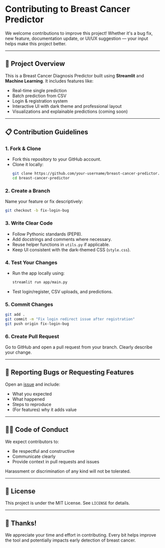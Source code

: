 
# Contributing to Breast Cancer Predictor

We welcome contributions to improve this project! Whether it's a bug fix, new feature, documentation update, or UI/UX suggestion — your input helps make this project better.

---

## 🧠 Project Overview

This is a Breast Cancer Diagnosis Predictor built using **Streamlit** and **Machine Learning**. It includes features like:
- Real-time single prediction
- Batch prediction from CSV
- Login & registration system
- Interactive UI with dark theme and professional layout
- Visualizations and explainable predictions (coming soon)

---

## 📋 Contribution Guidelines

### 1. Fork & Clone
- Fork this repository to your GitHub account.
- Clone it locally:
  ```bash
  git clone https://github.com/your-username/breast-cancer-predictor.git
  cd breast-cancer-predictor
  ```

### 2. Create a Branch
Name your feature or fix descriptively:
```bash
git checkout -b fix-login-bug
```

### 3. Write Clear Code
- Follow Pythonic standards (PEP8).
- Add docstrings and comments where necessary.
- Reuse helper functions in `utils.py` if applicable.
- Keep UI consistent with the dark-themed CSS (`style.css`).

### 4. Test Your Changes
- Run the app locally using:
  ```bash
  streamlit run app/main.py
  ```
- Test login/register, CSV uploads, and predictions.

### 5. Commit Changes
```bash
git add .
git commit -m "Fix login redirect issue after registration"
git push origin fix-login-bug
```

### 6. Create Pull Request
Go to GitHub and open a pull request from your branch. Clearly describe your change.

---

## 🧪 Reporting Bugs or Requesting Features

Open an [issue](https://github.com/your-username/breast-cancer-predictor/issues) and include:
- What you expected
- What happened
- Steps to reproduce
- (For features) why it adds value

---

## 🧑‍💻 Code of Conduct

We expect contributors to:
- Be respectful and constructive
- Communicate clearly
- Provide context in pull requests and issues

Harassment or discrimination of any kind will not be tolerated.

---

## 🧾 License

This project is under the MIT License. See `LICENSE` for details.

---

## 🙌 Thanks!

We appreciate your time and effort in contributing. Every bit helps improve the tool and potentially impacts early detection of breast cancer.
